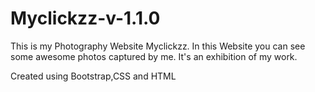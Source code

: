 # Myclickzz-v-1.1.0

This is my Photography Website Myclickzz. In this Website you can see some awesome photos captured by me. It's an exhibition of my work.

Created using Bootstrap,CSS and HTML
